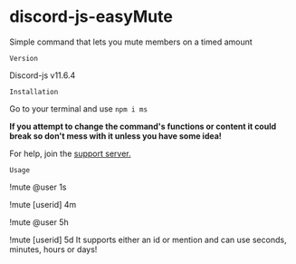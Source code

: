 # discord-js-easyMute
Simple command that lets you mute members on a timed amount

`Version`

Discord-js v11.6.4

`Installation`

Go to your terminal and use `npm i ms`

**If you attempt to change the command's functions or content it could break so don't mess with it unless you have some idea!** 

For help, join the [support server.](https://discord.gg/ZYHxxba)

`Usage`

!mute @user 1s

!mute [userid] 4m

!mute @user 5h

!mute [userid] 5d
 It supports either an id or mention and can use seconds, minutes, hours or days!
